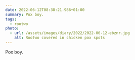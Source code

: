 ```yaml
---
date: 2022-06-12T08:38:21.986+01:00
summary: Pox boy.
tags:
  - rootwo
photo:
  - url: /assets/images/diary/2022/2022-06-12-ebznr.jpg
    alt: Rootwo covered in chicken pox spots
---
```

Pox boy.
